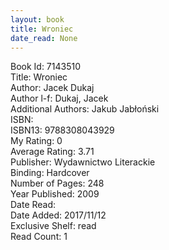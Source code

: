 ```yaml
---
layout: book
title: Wroniec
date_read: None
---
```


Book Id: 7143510<br />
Title: Wroniec<br />
Author: Jacek Dukaj<br />
Author l-f: Dukaj, Jacek<br />
Additional Authors: Jakub Jabłoński<br />
ISBN: <br />
ISBN13: 9788308043929<br />
My Rating: 0<br />
Average Rating: 3.71<br />
Publisher: Wydawnictwo Literackie<br />
Binding: Hardcover<br />
Number of Pages: 248<br />
Year Published: 2009<br />
Date Read: <br />
Date Added: 2017/11/12<br />
Exclusive Shelf: read<br />
Read Count: 1<br />

